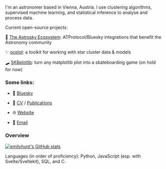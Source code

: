 I'm an astronomer based in Vienna, Austria. I use clustering algorithms, supervised machine learning, and statistical inference to analyse and process data.

Current open-source projects:

🔭 [The Astrosky Ecosystem](https://github.com/bluesky-astronomy): ATProtocol/Bluesky integrations that benefit the Astronomy community

✨ [ocelot](https://github.com/emilyhunt/ocelot): a toolkit for working with star cluster data & models

🛹 [SK8plotlib](https://github.com/emilyhunt/SK8plotlib): turn any matplotlib plot into a skateboarding game (on hold for now)

### Some links:

- 🦋 [Bluesky](https://bsky.app/profile/emily.space)

- 📃 [CV](https://cv.emily.space) / [Publications](https://ui.adsabs.harvard.edu/search/q=orcid%3A0000-0002-5555-8058&sort=date+desc)

- 🌐 [Website](https://emily.space)

- 📧 [Email](mailto:emily.lauren.hunt@univie.ac.at)

### Overview

[![emilyhunt's GitHub stats](https://github-readme-stats.vercel.app/api?username=emilyhunt&theme=dracula)](https://github.com/anuraghazra/github-readme-stats)

Languages (in order of proficiency): Python, JavaScript (esp. with Svelte/Sveltekit), SQL, and C.
